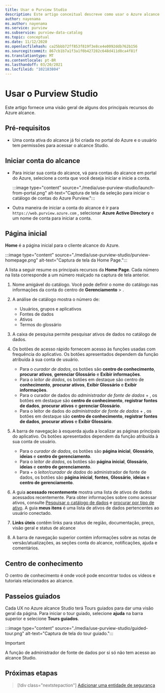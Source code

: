 ```yaml
---
title: Usar o Purview Studio
description: Este artigo conceitual descreve como usar o Azure alcance Studio.
author: nayenama
ms.author: nayenama
ms.service: purview
ms.subservice: purview-data-catalog
ms.topic: conceptual
ms.date: 11/12/2020
ms.openlocfilehash: ca25bbb72ff853f819f3e8ce4e0092ddb762b156
ms.sourcegitcommit: 867cb1b7a1f3a1f0b427282c648d411d0ca4f81f
ms.translationtype: MT
ms.contentlocale: pt-BR
ms.lasthandoff: 03/20/2021
ms.locfileid: "102183804"
---
```

# <a name="use-purview-studio"></a>Usar o Purview Studio

Este artigo fornece uma visão geral de alguns dos principais recursos do Azure alcance.

## <a name="prerequisites"></a>Pré-requisitos

* Uma conta ativa do alcance já foi criada no portal do Azure e o usuário tem permissões para acessar o alcance Studio.

## <a name="launch-purview-account"></a>Iniciar conta do alcance

* Para iniciar sua conta do alcance, vá para contas do alcance em portal do Azure, selecione a conta que você deseja iniciar e inicie a conta.

   :::image type="content" source="./media/use-purview-studio/launch-from-portal.png" alt-text="Captura de tela da seleção para iniciar o catálogo de contas do Azure Purview.":::

* Outra maneira de iniciar a conta do alcance é ir para `https://web.purview.azure.com` , selecionar **Azure Active Directory** e um nome de conta para iniciar a conta.

## <a name="home-page"></a>Página inicial

**Home** é a página inicial para o cliente alcance do Azure.

 :::image type="content" source="./media/use-purview-studio/purview-homepage.png" alt-text="Captura de tela da Home Page.":::

A lista a seguir resume os principais recursos da **Home Page**. Cada número na lista corresponde a um número realçado na captura de tela anterior.

1. Nome amigável do catálogo. Você pode definir o nome do catálogo nas informações da conta do centro de **Gerenciamento**  >  .

2. A análise de catálogo mostra o número de:
    - Usuários, grupos e aplicativos
    - Fontes de dados
    - Ativos
    - Termos do glossário

3. A caixa de pesquisa permite pesquisar ativos de dados no catálogo de dados.

4. Os botões de acesso rápido fornecem acesso às funções usadas com frequência do aplicativo. Os botões apresentados dependem da função atribuída à sua conta de usuário.

    - Para o *curador de dados*, os botões são **centro de conhecimento**, **procurar ativos**, **gerenciar Glossário** e **Exibir informações**.
    - Para o *leitor de dados*, os botões em destaque são centro de **conhecimento**, **procurar ativos**, **Exibir Glossário** e **Exibir informações**.
    - Para o curador de dados do *administrador de fonte de dados*  +  , os botões em destaque são **centro de conhecimento**, **registrar fontes de dados**, **procurar ativos** e **gerenciar Glossário**.
    - Para o leitor de dados do *administrador de fonte de dados*  +  , os botões em destaque são **centro de conhecimento**, **registrar fontes de dados**, **procurar ativos** e **Exibir Glossário**.

5. A barra de navegação à esquerda ajuda a localizar as páginas principais do aplicativo. Os botões apresentados dependem da função atribuída à sua conta de usuário.

    - Para o *curador de dados*, os botões são **página inicial**, **Glossário**, **ideias** e **centro de gerenciamento**.
    - Para o *leitor de dados*, os botões são **página inicial**, **Glossário**, **ideias** e **centro de gerenciamento**.
    - Para   +  o *leitor/curador de dados* do administrador de fonte de dados, os botões são **página inicial**, **fontes**, **Glossário**, **ideias** e **centro de gerenciamento**.
  
6. A guia **acessado recentemente** mostra uma lista de ativos de dados acessados recentemente. Para obter informações sobre como acessar ativos, consulte [Pesquisar o catálogo de dados](how-to-search-catalog.md) e [procurar por tipo de ativo](how-to-browse-catalog.md#browse-experience).  A guia **meus itens** é uma lista de ativos de dados pertencentes ao usuário conectado.
7. **Links úteis** contêm links para status de região, documentação, preço, visão geral e status de alcance
8. A barra de navegação superior contém informações sobre as notas de versão/atualizações, as seções conta do alcance, notificações, ajuda e comentários.

## <a name="knowledge-center"></a>Centro de conhecimento

O centro de conhecimento é onde você pode encontrar todos os vídeos e tutoriais relacionados ao alcance.

## <a name="guided-tours"></a>Passeios guiados

Cada UX no Azure alcance Studio terá Tours guiados para dar uma visão geral da página. Para iniciar o tour guiado, selecione **ajuda** na barra superior e selecione **Tours guiados**.

:::image type="content" source="./media/use-purview-studio/guided-tour.png" alt-text="Captura de tela do tour guiado.":::

> [!Important]
   > A função de administrador de fonte de dados por si só não tem acesso ao alcance Studio.

## <a name="next-steps"></a>Próximas etapas

> [!div class="nextstepaction"]
> [Adicionar uma entidade de segurança](tutorial-scan-data.md)
